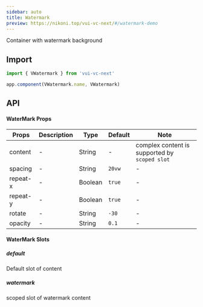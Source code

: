 ```yaml
---
sidebar: auto
title: Watermark
preview: https://nikoni.top/vui-vc-next/#/watermark-demo
---
```


Container with watermark background

## Import

```js
import { VWatermark } from 'vui-vc-next'

app.component(VWatermark.name, VWatermark)
```

## API

#### WaterMark Props
|Props | Description | Type | Default | Note |
|----|-----|------|------ |------|
|content|-|String|-|complex content is supported by `scoped slot`|
|spacing|-|String|`20vw`|-|
|repeat-x|-|Boolean|`true`|-|
|repeat-y|-|Boolean|`true`|-|
|rotate|-|String|`-30`|-|
|opacity|-|String|`0.1`|-|

#### WaterMark Slots

##### default
Default slot of content

##### watermark
scoped slot of watermark content
